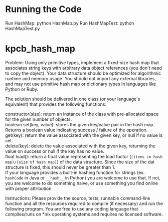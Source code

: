 # Running the Code
Run HashMap: python HashMap.py
Run HashMapTest: python HashMapTest.py

# kpcb_hash_map
Problem:
Using only primitive types, implement a fixed-size hash map that associates string keys with arbitrary data object references (you don't need to copy the object). Your data structure should be optimized for algorithmic runtime and memory usage. You should not import any external libraries, and may not use primitive hash map or dictionary types in languages like Python or Ruby.

The solution should be delivered in one class (or your language's equivalent) that provides the following functions:

constructor(size): return an instance of the class with pre-allocated space for the given number of objects. <br>
boolean set(key, value): stores the given key/value pair in the hash map. Returns a boolean value indicating success / failure of the operation. <br>
get(key): return the value associated with the given key, or null if no value is set. <br>
delete(key): delete the value associated with the given key, returning the value on success or null if the key has no value. <br>
float load(): return a float value representing the load factor (`(items in hash map)/(size of hash map)`) of the data structure. Since the size of the dat structure is fixed, this should never be greater than 1. <br>
If your language provides a built-in hashing function for strings (ex. `hashCode` in Java or `__hash__` in Python) you are welcome to use that. If not, you are welcome to do something naive, or use something you find online with proper attribution.

Instructions:
Please provide the source, tests, runnable command-line function and all the resources required to compile (if necessary) and run the following program. You are free to use any coding language that compiles/runs on *nix operating systems and requires no licensed software.
